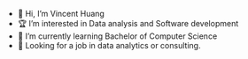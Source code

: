 - 👋 Hi, I’m Vincent Huang
- 🏆️ I’m interested in Data analysis and Software development
- 🌱 I’m currently learning Bachelor of Computer Science
- 👀 Looking for a job in data analytics or consulting.

<!---
quantum-collision/quantum-collision is a ✨ special ✨ repository because its `README.md` (this file) appears on your GitHub profile.
You can click the Preview link to take a look at your changes.
--->
